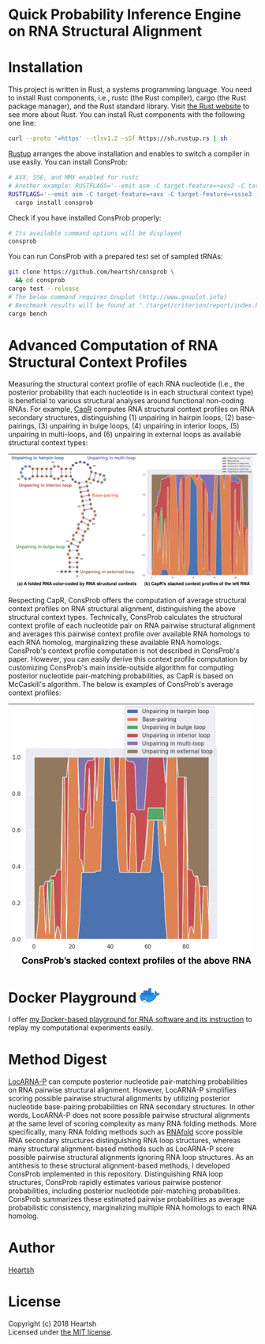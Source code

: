 # Quick Probability Inference Engine on RNA Structural Alignment
# Installation
This project is written in Rust, a systems programming language.
You need to install Rust components, i.e., rustc (the Rust compiler), cargo (the Rust package manager), and the Rust standard library.
Visit [the Rust website](https://www.rust-lang.org) to see more about Rust.
You can install Rust components with the following one line:
```bash
curl --proto '=https' --tlsv1.2 -sSf https://sh.rustup.rs | sh
```
[Rustup](https://github.com/rust-lang-nursery/rustup.rs) arranges the above installation and enables to switch a compiler in use easily.
You can install ConsProb:
```bash
# AVX, SSE, and MMX enabled for rustc
# Another example: RUSTFLAGS='--emit asm -C target-feature=+avx2 -C target-feature=+ssse3 -C target-feature=+mmx -C target-feature=+fma'
RUSTFLAGS='--emit asm -C target-feature=+avx -C target-feature=+ssse3 -C target-feature=+mmx' \
  cargo install consprob
```
Check if you have installed ConsProb properly:
```bash
# Its available command options will be displayed
consprob
```
You can run ConsProb with a prepared test set of sampled tRNAs:
```bash
git clone https://github.com/heartsh/consprob \
  && cd consprob
cargo test --release
# The below command requires Gnuplot (http://www.gnuplot.info)
# Benchmark results will be found at "./target/criterion/report/index.html"
cargo bench
```

# Advanced Computation of RNA Structural Context Profiles
Measuring the structural context profile of each RNA nucleotide (i.e., the posterior probability that each nucleotide is in each structural context type) is beneficial to various structural analyses around functional non-coding RNAs.
For example, [CapR](https://github.com/fukunagatsu/CapR) computes RNA structural context profiles on RNA secondary structures, distinguishing (1) unpairing in hairpin loops, (2) base-pairings, (3) unpairing in bulge loops, (4) unpairing in interior loops, (5) unpairing in multi-loops, and (6) unpairing in external loops as available structural context types:

|![CapR's structural context profiles](./assets/images_fixed/fig_1.png)
|:-:|

Respecting CapR, ConsProb offers the computation of average structural context profiles on RNA structural alignment, distinguishing the above structural context types.
Technically, ConsProb calculates the structural context profile of each nucleotide pair on RNA pairwise structural alignment and averages this pairwise context profile over available RNA homologs to each RNA homolog, marginalizing these available RNA homologs.
ConsProb's context profile computation is not described in ConsProb's paper.
However, you can easily derive this context profile computation by customizing ConsProb's main inside-outside algorithm for computing posterior nucleotide pair-matching probabilities, as CapR is based on McCaskill's algorithm.
The below is examples of ConsProb's average context profiles:

|![ConsProb's average context profiles](./assets/images_fixed/fig_2.png)
|:-:|

# Docker Playground <img src="./assets/images_fixed/docker_logo.png" width="40">
I offer [my Docker-based playground for RNA software and its instruction](https://github.com/heartsh/rna-playground) to replay my computational experiments easily.

# Method Digest
[LocARNA-P](https://github.com/s-will/LocARNA) can compute posterior nucleotide pair-matching probabilities on RNA pairwise structural alignment.
However, LocARNA-P simplifies scoring possible pairwise structural alignments by utilizing posterior nucleotide base-pairing probabilities on RNA secondary structures.
In other words, LocARNA-P does not score possible pairwise structural alignments at the same level of scoring complexity as many RNA folding methods.
More specifically, many RNA folding methods such as [RNAfold](https://www.tbi.univie.ac.at/RNA/) score possible RNA secondary structures distinguishing RNA loop structures, whereas many structural alignment-based methods such as LocARNA-P score possible pairwise structural alignments ignoring RNA loop structures.
As an antithesis to these structural alignment-based methods, I developed ConsProb implemented in this repository.
Distinguishing RNA loop structures, ConsProb rapidly estimates various pairwise posterior probabilities, including posterior nucleotide pair-matching probabilities.
ConsProb summarizes these estimated pairwise probabilities as average probabilistic consistency, marginalizing multiple RNA homologs to each RNA homolog.

# Author
[Heartsh](https://github.com/heartsh)

# License
Copyright (c) 2018 Heartsh  
Licensed under [the MIT license](http://opensource.org/licenses/MIT).
